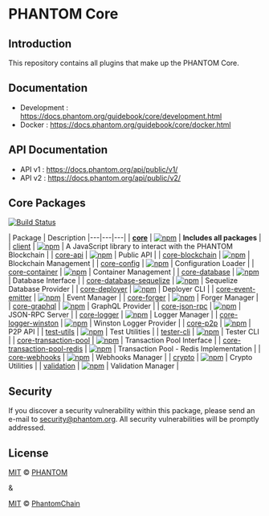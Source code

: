 
# PHANTOM Core

## Introduction

This repository contains all plugins that make up the PHANTOM Core.

## Documentation

- Development : https://docs.phantom.org/guidebook/core/development.html
- Docker : https://docs.phantom.org/guidebook/core/docker.html

## API Documentation

- API v1 : https://docs.phantom.org/api/public/v1/
- API v2 : https://docs.phantom.org/api/public/v2/



## Core Packages

[![Build Status](https://travis-ci.org/PhantomCore/core.svg?branch=master)](https://travis-ci.org/PhantomCore/core)

| Package | Description
|---|---|---|
| **[core](/packages/core)** | [![npm](https://img.shields.io/npm/v/@phantomchain/core.svg)](https://www.npmjs.com/package/@phantomchain/core) | **Includes all packages** |
| [client](/packages/client) | [![npm](https://img.shields.io/npm/v/@phantomchain/client.svg)](https://www.npmjs.com/package/@phantomchain/client) | A JavaScript library to interact with the PHANTOM Blockchain |
| [core-api](/packages/core-api) | [![npm](https://img.shields.io/npm/v/@phantomchain/core-api.svg)](https://www.npmjs.com/package/@phantomchain/core-api) | Public API |
| [core-blockchain](/packages/core-blockchain) |  [![npm](https://img.shields.io/npm/v/@phantomchain/core-blockchain.svg)](https://www.npmjs.com/package/@phantomchain/core-blockchain) | Blockchain Management |
| [core-config](/packages/core-config) | [![npm](https://img.shields.io/npm/v/@phantomchain/core-config.svg)](https://www.npmjs.com/package/@phantomchain/core-config) | Configuration Loader |
| [core-container](/packages/core-container) | [![npm](https://img.shields.io/npm/v/@phantomchain/core-container.svg)](https://www.npmjs.com/package/@phantomchain/core-container) | Container Management |
| [core-database](/packages/core-database) | [![npm](https://img.shields.io/npm/v/@phantomchain/core-database.svg)](https://www.npmjs.com/package/@phantomchain/core-database) | Database Interface |
| [core-database-sequelize](/packages/core-database-sequelize) | [![npm](https://img.shields.io/npm/v/@phantomchain/core-database-sequelize.svg)](https://www.npmjs.com/package/@phantomchain/core-database-sequelize) | Sequelize Database Provider |
| [core-deployer](/packages/core-deployer) | [![npm](https://img.shields.io/npm/v/@phantomchain/core-deployer.svg)](https://www.npmjs.com/package/@phantomchain/core-deployer) | Deployer CLI |
| [core-event-emitter](/packages/core-event-emitter) | [![npm](https://img.shields.io/npm/v/@phantomchain/core-event-emitter.svg)](https://www.npmjs.com/package/@phantomchain/core-event-emitter) | Event Manager |
| [core-forger](/packages/core-forger) | [![npm](https://img.shields.io/npm/v/@phantomchain/core-forger.svg)](https://www.npmjs.com/package/@phantomchain/core-forger) | Forger Manager |
| [core-graphql](/packages/core-graphql) | [![npm](https://img.shields.io/npm/v/@phantomchain/core-graphql.svg)](https://www.npmjs.com/package/@phantomchain/core-graphql) | GraphQL Provider |
| [core-json-rpc](/packages/core-json-rpc) | [![npm](https://img.shields.io/npm/v/@phantomchain/core-json-rpc.svg)](https://www.npmjs.com/package/@phantomchain/core-json-rpc) | JSON-RPC Server |
| [core-logger](/packages/core-logger) | [![npm](https://img.shields.io/npm/v/@phantomchain/core-logger.svg)](https://www.npmjs.com/package/@phantomchain/core-logger) | Logger Manager |
| [core-logger-winston](/packages/core-logger-winston) | [![npm](https://img.shields.io/npm/v/@phantomchain/core-logger-winston.svg)](https://www.npmjs.com/package/@phantomchain/core-logger-winston) | Winston Logger Provider |
| [core-p2p](/packages/core-p2p) | [![npm](https://img.shields.io/npm/v/@phantomchain/core-p2p.svg)](https://www.npmjs.com/package/@phantomchain/core-p2p) | P2P API |
| [test-utils](/packages/core-test-utils) | [![npm](https://img.shields.io/npm/v/@phantomchain/core-test-utils.svg)](https://www.npmjs.com/package/@phantomchain/core-test-utils) | Test Utilities |
| [tester-cli](/packages/core-tester-cli) | [![npm](https://img.shields.io/npm/v/@phantomchain/core-tester-cli.svg)](https://www.npmjs.com/package/@phantomchain/core-tester-cli) | Tester CLI |
| [core-transaction-pool](/packages/core-transaction-pool) | [![npm](https://img.shields.io/npm/v/@phantomchain/core-transaction-pool.svg)](https://www.npmjs.com/package/@phantomchain/core-transaction-pool) | Transaction Pool Interface |
| [core-transaction-pool-redis](/packages/core-transaction-pool-redis) | [![npm](https://img.shields.io/npm/v/@phantomchain/core-transaction-pool-redis.svg)](https://www.npmjs.com/package/@phantomchain/core-transaction-pool-redis) | Transaction Pool - Redis Implementation |
| [core-webhooks](/packages/core-webhooks) | [![npm](https://img.shields.io/npm/v/@phantomchain/core-webhooks.svg)](https://www.npmjs.com/package/@phantomchain/core-webhooks) | Webhooks Manager |
| [crypto](/packages/crypto) | [![npm](https://img.shields.io/npm/v/@phantomchain/crypto.svg)](https://www.npmjs.com/package/@phantomchain/crypto) | Crypto Utilities |
| [validation](/packages/validation) | [![npm](https://img.shields.io/npm/v/@phantomchain/validation.svg)](https://www.npmjs.com/package/@phantomchain/validation) | Validation Manager |

## Security

If you discover a security vulnerability within this package, please send an e-mail to security@phantom.org. All security vulnerabilities will be promptly addressed.


## License
[MIT](LICENSE) © [PHANTOM](https://phantom.org)

&

[MIT](LICENSE) © [PhantomChain](https://ark.io)
